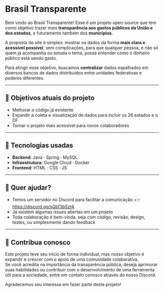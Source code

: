 # Brasil Transparente

Bem vindo ao Brasil Transparente! Esse é um projeto open-source que tem como objetivo trazer mais **transparência aos gastos públicos da União e dos estados**, e futuramente também dos **municípios**.

A proposta do site é simples: mostrar os dados da forma **mais clara e acessível possível**, sem complicações, para que qualquer pessoa, e não só quem já acompanha ou estuda o tema, possa entender como o dinheiro público está sendo gasto. 

Para atingir esse objetivo, buscamos **centralizar** dados espalhados em diversos bancos de dados distribuídos entre unidades federativas e poderes diferentes.

---

## 📌 Objetivos atuais do projeto

- Melhorar o código já existente
- Expandir a coleta e visualização de dados para incluir os 26 estados e o DF
- Tornar o projeto mais acessível para novos colaboradores

---

## 🔧 Tecnologias usadas

- **Backend**: Java · Spring · MySQL
- **Infraestrutura**: Google Cloud · Docker
- **Frontend**: HTML · CSS · JS

---

## 💬 Quer ajudar?

- Temos um servidor no Discord para facilitar a comunicação:
  👉 https://discord.gg/sQbf3bSzt4
- Já existem algumas *issues* abertas em um projeto
- Toda colaboração é bem-vinda, seja com código, revisão, design, testes, ou simplesmente dando feedback

---

## 🤝 Contribua conosco

Este projeto teve seu início de forma individual, mas nosso objetivo é expandir e crescer com o apoio de uma comunidade colaborativa.  
Se você acredita na importância da transparência pública, deseja aprimorar suas habilidades ou contribuir com o desenvolvimento de uma ferramenta útil para a sociedade, entre em contato conosco através do nosso Discord.

Agradecemos seu interesse em fazer parte deste projeto!
